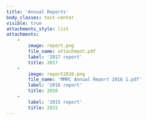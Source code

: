 ```yaml
---
title: 'Annual Reports'
body_classes: text-center
visible: true
attachments_style: list
attachments:
    -
        image: report.png
        file_name: attachment.pdf
        label: '2017 report'
        title: 2017
    -
        image: report2016.png
        file_name: 'MMRC Annual Report 2016 1.pdf'
        label: '2016 report'
        title: 2016
    -
        label: '2015 report'
        title: 2015
---
```


